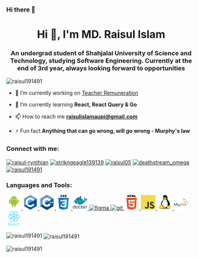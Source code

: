 ### Hi there 👋

<h1 align="center">Hi 👋, I'm MD. Raisul Islam</h1>
<h3 align="center">An undergrad student of Shahjalal University of Science and Technology, studying Software Engineering. Currently at the end of 3rd year, always looking forward to opportunities</h3>

<p align="left"> <img src="https://komarev.com/ghpvc/?username=raisul191491&label=Profile%20views&color=0e75b6&style=flat" alt="raisul191491" /> </p>

- 🔭 I’m currently working on [Teacher Remuneration](https://github.com/Roy025/Teacher_stuff_remuneration)

- 🌱 I’m currently learning **React, React Query & Go**

- 📫 How to reach me **raisulislamaupi@gmail.com**

- ⚡ Fun fact **Anything that can go wrong, will go wrong - Murphy's law**

<h3 align="left">Connect with me:</h3>
<p align="left">
<a href="https://linkedin.com/in/raisul-rynthian" target="blank"><img align="center" src="https://raw.githubusercontent.com/rahuldkjain/github-profile-readme-generator/master/src/images/icons/Social/linked-in-alt.svg" alt="raisul-rynthian" height="30" width="40" /></a>
<a href="https://fb.com/strikngeagle139139" target="blank"><img align="center" src="https://raw.githubusercontent.com/rahuldkjain/github-profile-readme-generator/master/src/images/icons/Social/facebook.svg" alt="strikngeagle139139" height="30" width="40" /></a>
<a href="https://www.codechef.com/users/raisul05" target="blank"><img align="center" src="https://cdn.jsdelivr.net/npm/simple-icons@3.1.0/icons/codechef.svg" alt="raisul05" height="30" width="40" /></a>
<a href="https://codeforces.com/profile/deathstream_omega" target="blank"><img align="center" src="https://raw.githubusercontent.com/rahuldkjain/github-profile-readme-generator/master/src/images/icons/Social/codeforces.svg" alt="deathstream_omega" height="30" width="40" /></a>
<a href="https://www.leetcode.com/raisul191491" target="blank"><img align="center" src="https://raw.githubusercontent.com/rahuldkjain/github-profile-readme-generator/master/src/images/icons/Social/leet-code.svg" alt="raisul191491" height="30" width="40" /></a>
</p>

<h3 align="left">Languages and Tools:</h3>
<p align="left"> <a href="https://developer.android.com" target="_blank" rel="noreferrer"> <img src="https://raw.githubusercontent.com/devicons/devicon/master/icons/android/android-original-wordmark.svg" alt="android" width="40" height="40"/> </a> <a href="https://www.cprogramming.com/" target="_blank" rel="noreferrer"> <img src="https://raw.githubusercontent.com/devicons/devicon/master/icons/c/c-original.svg" alt="c" width="40" height="40"/> </a> <a href="https://www.w3schools.com/cpp/" target="_blank" rel="noreferrer"> <img src="https://raw.githubusercontent.com/devicons/devicon/master/icons/cplusplus/cplusplus-original.svg" alt="cplusplus" width="40" height="40"/> </a> <a href="https://www.w3schools.com/css/" target="_blank" rel="noreferrer"> <img src="https://raw.githubusercontent.com/devicons/devicon/master/icons/css3/css3-original-wordmark.svg" alt="css3" width="40" height="40"/> </a> <a href="https://www.docker.com/" target="_blank" rel="noreferrer"> <img src="https://raw.githubusercontent.com/devicons/devicon/master/icons/docker/docker-original-wordmark.svg" alt="docker" width="40" height="40"/> </a> <a href="https://www.figma.com/" target="_blank" rel="noreferrer"> <img src="https://www.vectorlogo.zone/logos/figma/figma-icon.svg" alt="figma" width="40" height="40"/> </a> <a href="https://git-scm.com/" target="_blank" rel="noreferrer"> <img src="https://www.vectorlogo.zone/logos/git-scm/git-scm-icon.svg" alt="git" width="40" height="40"/> </a> <a href="https://www.w3.org/html/" target="_blank" rel="noreferrer"> <img src="https://raw.githubusercontent.com/devicons/devicon/master/icons/html5/html5-original-wordmark.svg" alt="html5" width="40" height="40"/> </a> <a href="https://developer.mozilla.org/en-US/docs/Web/JavaScript" target="_blank" rel="noreferrer"> <img src="https://raw.githubusercontent.com/devicons/devicon/master/icons/javascript/javascript-original.svg" alt="javascript" width="40" height="40"/> </a> <a href="https://www.linux.org/" target="_blank" rel="noreferrer"> <img src="https://raw.githubusercontent.com/devicons/devicon/master/icons/linux/linux-original.svg" alt="linux" width="40" height="40"/> </a> <a href="https://www.mysql.com/" target="_blank" rel="noreferrer"> <img src="https://raw.githubusercontent.com/devicons/devicon/master/icons/mysql/mysql-original-wordmark.svg" alt="mysql" width="40" height="40"/> </a> <a href="https://reactjs.org/" target="_blank" rel="noreferrer"> <img src="https://raw.githubusercontent.com/devicons/devicon/master/icons/react/react-original-wordmark.svg" alt="react" width="40" height="40"/> </a> </p>

<p><img align="left" src="https://github-readme-stats.vercel.app/api/top-langs?username=raisul191491&show_icons=true&locale=en&layout=compact" alt="raisul191491" /></p>

<p>&nbsp;<img align="center" src="https://github-readme-stats.vercel.app/api?username=raisul191491&show_icons=true&locale=en" alt="raisul191491" /></p>

<p><img align="center" src="https://github-readme-streak-stats.herokuapp.com/?user=raisul191491&" alt="raisul191491" /></p>
